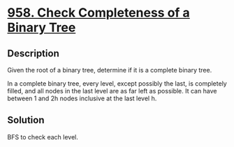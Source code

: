 # [958. Check Completeness of a Binary Tree](https://leetcode.com/problems/check-completeness-of-a-binary-tree/description/)
## Description
Given the root of a binary tree, determine if it is a complete binary tree.

In a complete binary tree, every level, except possibly the last, is completely filled, and all nodes in the last level are as far left as possible. It can have between 1 and 2h nodes inclusive at the last level h.
## Solution
BFS to check each level.